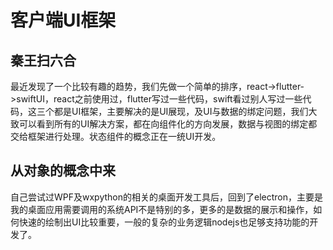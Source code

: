 # 客户端UI框架

## 秦王扫六合

最近发现了一个比较有趣的趋势，我们先做一个简单的排序，react-&gt;flutter-&gt;swiftUI，react之前使用过，flutter写过一些代码，swift看过别人写过一些代码，这三个都是UI框架，主要解决的是UI展现，及UI与数据的绑定问题，我们大致可以看到所有的UI解决方案，都在向组件化的方向发展，数据与视图的绑定都交给框架进行处理。状态组件的概念正在一统UI开发。

## 从对象的概念中来

自己尝试过WPF及wxpython的相关的桌面开发工具后，回到了electron，主要是我的桌面应用需要调用的系统API不是特别的多，更多的是数据的展示和操作，如何快速的绘制出UI比较重要，一般的复杂的业务逻辑nodejs也足够支持功能的开发了。





